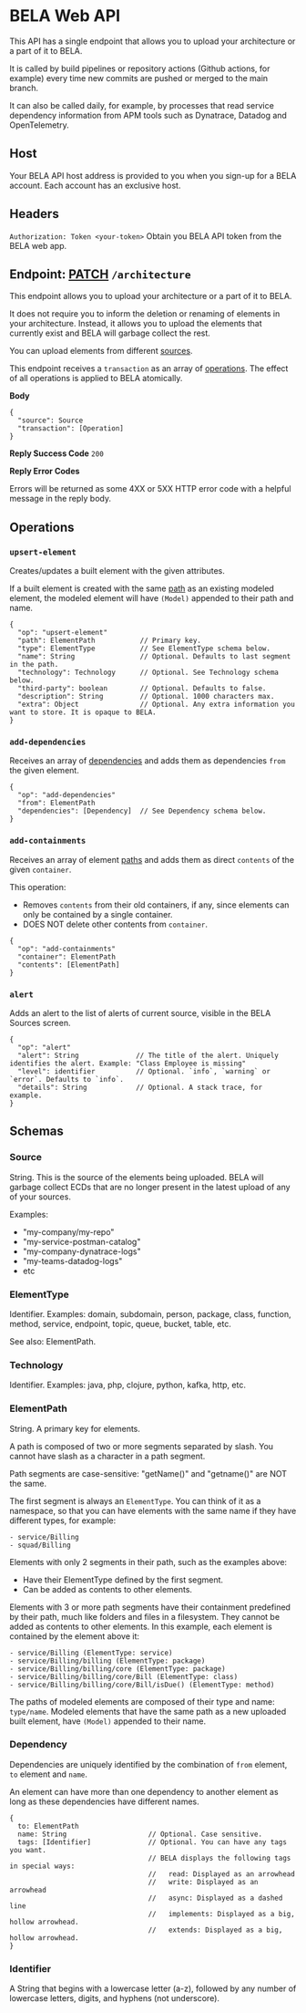 # BELA Web API

This API has a single endpoint that allows you to upload your architecture or a part of it to BELA.

It is called by build pipelines or repository actions (Github actions, for example) every time new commits are pushed or merged to the main branch.

It can also be called daily, for example, by processes that read service dependency information from APM tools such as Dynatrace, Datadog and OpenTelemetry.


## Host

Your BELA API host address is provided to you when you sign-up for a BELA account. Each account has an exclusive host.


## Headers

`Authorization: Token <your-token>`
Obtain you BELA API token from the BELA web app.


## Endpoint: [PATCH](https://en.wikipedia.org/wiki/PATCH_(HTTP)) `/architecture`

This endpoint allows you to upload your architecture or a part of it to BELA.

It does not require you to inform the deletion or renaming of elements in your architecture. Instead, it allows you to upload the elements that currently exist and BELA will garbage collect the rest.

You can upload elements from different [sources](#source).

This endpoint receives a `transaction` as an array of [operations](#operations). The effect of all operations is applied to BELA atomically.

**Body**
```
{
  "source": Source
  "transaction": [Operation]
}
```

**Reply Success Code** `200`

**Reply Error Codes**

Errors will be returned as some 4XX or 5XX HTTP error code with a helpful message in the reply body.


## Operations

### `upsert-element`

Creates/updates a built element with the given attributes.

If a built element is created with the same [path](#elementpath) as an existing modeled element, the modeled element will have `(Model)` appended to their path and name.

```
{
  "op": "upsert-element"
  "path": ElementPath           // Primary key.
  "type": ElementType           // See ElementType schema below.
  "name": String                // Optional. Defaults to last segment in the path.
  "technology": Technology      // Optional. See Technology schema below.
  "third-party": boolean        // Optional. Defaults to false.
  "description": String         // Optional. 1000 characters max.
  "extra": Object               // Optional. Any extra information you want to store. It is opaque to BELA.
}
```

### `add-dependencies`

Receives an array of [dependencies](#dependency) and adds them as dependencies `from` the given element.

```
{
  "op": "add-dependencies"
  "from": ElementPath
  "dependencies": [Dependency]  // See Dependency schema below.
}
```

### `add-containments`

Receives an array of element [paths](#elementpath) and adds them as direct `contents` of the given `container`.

This operation:
  - Removes `contents` from their old containers, if any, since elements can only be contained by a single container.
  - DOES NOT delete other contents from `container`.

```
{
  "op": "add-containments"
  "container": ElementPath
  "contents": [ElementPath]
}
```

### `alert`

Adds an alert to the list of alerts of current source, visible in the BELA Sources screen.

```
{
  "op": "alert"
  "alert": String              // The title of the alert. Uniquely identifies the alert. Example: "Class Employee is missing"
  "level": identifier          // Optional. `info`, `warning` or `error`. Defaults to `info`.
  "details": String            // Optional. A stack trace, for example.
}
```

## Schemas

### Source

String. This is the source of the elements being uploaded. BELA will garbage collect ECDs that are no longer present in the latest upload of any of your sources.

Examples:
  - "my-company/my-repo"
  - "my-service-postman-catalog"
  - "my-company-dynatrace-logs"
  - "my-teams-datadog-logs"
  - etc

### ElementType

Identifier. Examples: domain, subdomain, person, package, class, function, method, service, endpoint, topic, queue, bucket, table, etc.

See also: ElementPath.

### Technology

Identifier. Examples: java, php, clojure, python, kafka, http, etc.

### ElementPath

String. A primary key for elements.

A path is composed of two or more segments separated by slash. You cannot have slash as a character in a path segment.

Path segments are case-sensitive: "getName()" and "getname()" are NOT the same.

The first segment is always an `ElementType`. You can think of it as a namespace, so that you can have elements with the same name if they have different types, for example:
```
- service/Billing
- squad/Billing
```

Elements with only 2 segments in their path, such as the examples above:
  - Have their ElementType defined by the first segment.
  - Can be added as contents to other elements.

Elements with 3 or more path segments have their containment predefined by their path, much like folders and files in a filesystem. They cannot be added as contents to other elements. In this example, each element is contained by the element above it:
```
- service/Billing (ElementType: service)
- service/Billing/billing (ElementType: package)
- service/Billing/billing/core (ElementType: package)
- service/Billing/billing/core/Bill (ElementType: class)
- service/Billing/billing/core/Bill/isDue() (ElementType: method)
```

The paths of modeled elements are composed of their type and name: `type/name`. Modeled elements that have the same path as a new uploaded built element, have `(Model)` appended to their name.

### Dependency

Dependencies are uniquely identified by the combination of `from` element, `to` element and `name`.

An element can have more than one dependency to another element as long as these dependencies have different names.

```
{
  to: ElementPath
  name: String                    // Optional. Case sensitive.
  tags: [Identifier]              // Optional. You can have any tags you want.
                                  // BELA displays the following tags in special ways:
                                  //   read: Displayed as an arrowhead
                                  //   write: Displayed as an arrowhead
                                  //   async: Displayed as a dashed line
                                  //   implements: Displayed as a big, hollow arrowhead.
                                  //   extends: Displayed as a big, hollow arrowhead.
}
```

### Identifier

A String that begins with a lowercase letter (a-z), followed by any number of lowercase letters, digits, and hyphens (not underscore).
